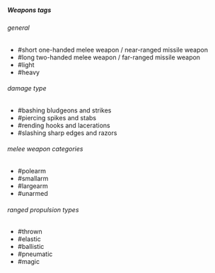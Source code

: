 ##### Weapons tags
###### general
- #short one-handed melee weapon / near-ranged missile weapon 
- #long two-handed melee weapon / far-ranged missile weapon 
- #light 
- #heavy 

###### damage type
- #bashing bludgeons and strikes 
- #piercing spikes and stabs
- #rending hooks and lacerations
- #slashing sharp edges and razors

###### melee weapon categories
- #polearm
- #smallarm
- #largearm
- #unarmed

###### ranged propulsion types
- #thrown
- #elastic
- #ballistic
- #pneumatic
- #magic
